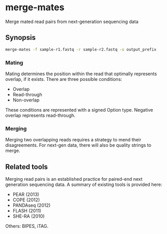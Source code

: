 # merge-mates

Merge mated read pairs from next-generation sequencing data

## Synopsis

```bash
merge-mates -f sample-r1.fastq -r sample-r2.fastq -o output_prefix
```

### Mating

Mating determines the position within the read that optimally represents
overlap, if it exists. There are three possible conditions:

* Overlap
* Read-through
* Non-overlap

These conditions are represented with a signed Option type. Negative
overlap represents read-through.

### Merging

Merging two overlapping reads requires a strategy to mend their
disagreements. For next-gen data, there will also be quality strings to
merge.

## Related tools

Merging read pairs is an established practice for paired-end next
generation sequencing data. A summary of existing tools is provided here:

* PEAR (2013)
* COPE (2012)
* PANDAseq (2012)
* FLASH (2011)
* SHE-RA (2010)

Others: BIPES, iTAG.
